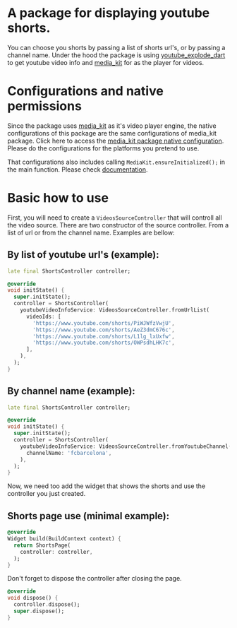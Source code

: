 # A package for displaying youtube shorts.
You can choose you shorts by passing a list of shorts url's, or by passing a channel name. Under the hood the package is using [youtube_explode_dart](https://pub.dev/packages/youtube_explode_dart) to get youtube video info and [media_kit](https://pub.dev/packages/media_kit) for as the player for videos. 

# Configurations and native permissions
Since the package uses [media_kit](https://pub.dev/packages/media_kit) as it's video player engine, the native configurations of this package are the same configurations of media_kit package. Click here to access the [media_kit package native configuration](https://pub.dev/packages/media_kit#permissions). Please do the configurations for the platforms you pretend to use.

That configurations also includes calling `MediaKit.ensureInitialized();` in the main function. Please check [documentation](https://pub.dev/packages/media_kit#tldr).

# Basic how to use
First, you will need to create a `VideosSourceController` that will controll all the video source. There are two constructor of the source controller. From a list of url or from the channel name. Examples are bellow:

## By list of youtube url's (example): 
```dart
late final ShortsController controller;

@override
void initState() {
  super.initState();
  controller = ShortsController(
    youtubeVideoInfoService: VideosSourceController.fromUrlList(
      videoIds: [
        'https://www.youtube.com/shorts/PiWJWfzVwjU',
        'https://www.youtube.com/shorts/AeZ3dmC676c',
        'https://www.youtube.com/shorts/L1lg_lxUxfw',
        'https://www.youtube.com/shorts/OWPsdhLHK7c',
      ],
    ),
  );
}
```

## By channel name (example): 
```dart
late final ShortsController controller;

@override
void initState() {
  super.initState();
  controller = ShortsController(
    youtubeVideoInfoService: VideosSourceController.fromYoutubeChannel(
      channelName: 'fcbarcelona',
    ),
  );
}
```

Now, we need too add the widget that shows the shorts and use the controller you just created.  

## Shorts page use (minimal example): 
```dart
@override
Widget build(BuildContext context) {
  return ShortsPage(
    controller: controller,
  );
}
```

Don't forget to dispose the controller after closing the page.
```dart
@override
void dispose() {
  controller.dispose();
  super.dispose();
}
```

